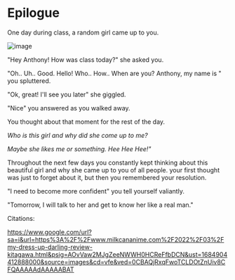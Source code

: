 # Epilogue

One day during class, a random girl came up to you. 

![image](https://github.com/Dubshott/CAT3Book/assets/55414361/c07cc5b6-63af-4b3d-99e8-1b4dfbc608e9)

"Hey Anthony! How was class today?" she asked you. 

"Oh.. Uh.. Good. Hello! Who.. How.. When are you? Anthony, my name is " you spluttered. 

"Ok, great! I'll see you later" she giggled. 

"Nice" you answered as you walked away. 

You thought about that moment for the rest of the day. 

_Who is this girl and why did she come up to me?_ 

_Maybe she likes me or something. Hee Hee Hee!"_

Throughout the next few days you constantly kept thinking about this beautiful girl and why she came up to you of all people. your first thought was just to forget about it, but then you remembered your resolution. 

"I need to become more confident" you tell yourself valiantly. 

"Tomorrow, I will talk to her and get to know her like a real man." 




Citations:

https://www.google.com/url?sa=i&url=https%3A%2F%2Fwww.milkcananime.com%2F2022%2F03%2Fmy-dress-up-darling-review-kitagawa.html&psig=AOvVaw2MJgZeeNWWH0HCReFfbDCN&ust=1684904412888000&source=images&cd=vfe&ved=0CBAQjRxqFwoTCLDOtZnUiv8CFQAAAAAdAAAAABAT

